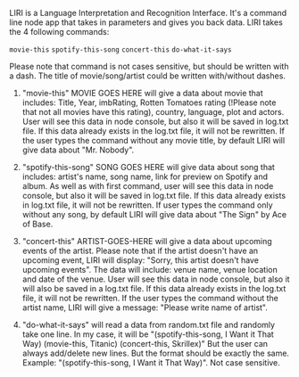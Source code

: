 LIRI is a Language Interpretation and Recognition Interface. It's a command line node app that takes in parameters and gives you back data.
LIRI takes the 4 following commands:

`movie-this`
`spotify-this-song` 
`concert-this` 
`do-what-it-says`

Please note that command is not cases sensitive, but should be written with a dash. The title of movie/song/artist could be written with/without dashes.
1. "movie-this" MOVIE GOES HERE will give a data about movie that includes: Title, Year, imbRating, Rotten Tomatoes rating (!Please note that not all movies have this rating), country, language, plot and actors. User will see this data in node console, but also it will be saved in log.txt file. If this data already exists in the log.txt file, it will not be rewritten. If the user types the command without any movie title, by default LIRI will give data about "Mr. Nobody".

2. "spotify-this-song" SONG GOES HERE will give data about song that includes: artist's name, song name, link for preview on Spotify and album. As well as with first command, user will see this data in node console, but also it will be saved in log.txt file. If this data already exists in log.txt file, it will not be rewritten. If user types the command only without any song, by default LIRI will give data about "The Sign" by Ace of Base.

3. "concert-this" ARTIST-GOES-HERE will give a data about upcoming events of the artist. Please note that if the artist doesn't have an upcoming event, LIRI will display: "Sorry, this artist doesn't have upcoming events". The data will include: venue name, venue location and date of the venue. User will see this data in node console, but also it will also be saved in a log.txt file. If this data already exists in the log.txt file, it will not be rewritten. If the user types the command without the artist name, LIRI will give a message: "Please write name of artist".

4. "do-what-it-says" will read a data from random.txt file and randomly take one line. In my case, it will be 
"(spotify-this-song, I Want it That Way) 
(movie-this, Titanic)
(concert-this, Skrillex)"
But the user can always add/delete new lines. But the format should be exactly the same. Example: "(spotify-this-song, I Want it That Way)". 
Not case sensitive.